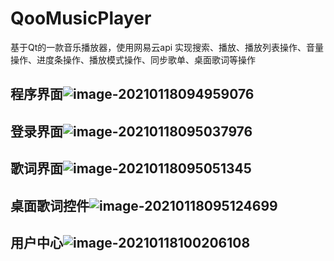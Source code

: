 # QooMusicPlayer
基于Qt的一款音乐播放器，使用网易云api
实现搜索、播放、播放列表操作、音量操作、进度条操作、播放模式操作、同步歌单、桌面歌词等操作
## 程序界面![image-20210118094959076](C:\Users\Administrator\AppData\Roaming\Typora\typora-user-images\image-20210118094959076.png)

## 登录界面![image-20210118095037976](C:\Users\Administrator\AppData\Roaming\Typora\typora-user-images\image-20210118095037976.png)

## 歌词界面![image-20210118095051345](C:\Users\Administrator\AppData\Roaming\Typora\typora-user-images\image-20210118095051345.png)

## 桌面歌词控件![image-20210118095124699](C:\Users\Administrator\AppData\Roaming\Typora\typora-user-images\image-20210118095124699.png)

## 用户中心![image-20210118100206108](C:\Users\Administrator\AppData\Roaming\Typora\typora-user-images\image-20210118100206108.png)
